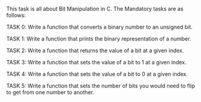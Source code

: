 This task is all about Bit Manipulation in C. The Mandatory tasks are as follows: 

TASK 0: Write a function that converts a binary number to an unsigned bit.

TASK 1: Write a function that prints the binary representation of a number.

TASK 2: Write a function that returns the value of a bit at a given index. 

TASK 3: Write a function that sets the value of a bit to 1 at a given index.

TASK 4: Write a function that sets the value of a bit to 0 at a given index.

TASK 5: Write a function that sets the number of bits you would need to flip to get from one number to another.


